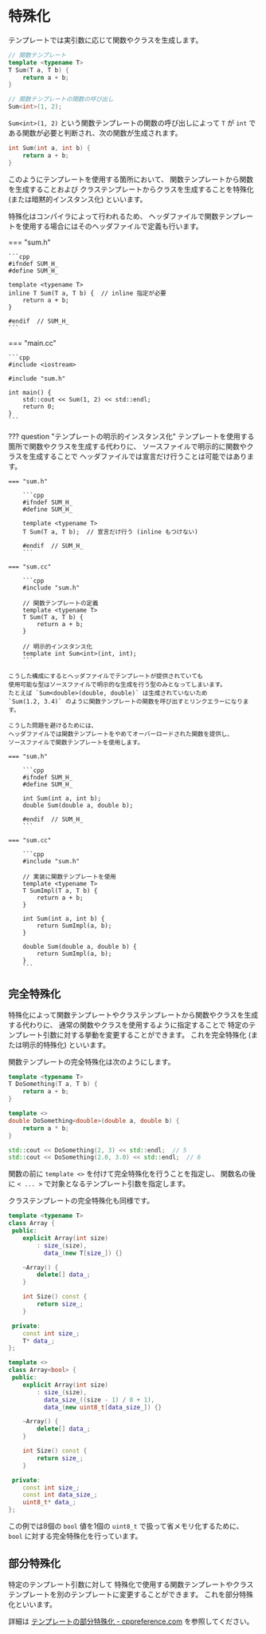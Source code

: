 # 特殊化

テンプレートでは実引数に応じて関数やクラスを生成します。

```cpp
// 関数テンプレート
template <typename T>
T Sum(T a, T b) {
    return a + b;
}

// 関数テンプレートの関数の呼び出し
Sum<int>(1, 2);
```

`Sum<int>(1, 2)` という関数テンプレートの関数の呼び出しによって
`T` が `int` である関数が必要と判断され、次の関数が生成されます。

```cpp
int Sum(int a, int b) {
    return a + b;
}
```

このようにテンプレートを使用する箇所において、
関数テンプレートから関数を生成することおよび
クラステンプレートからクラスを生成することを特殊化 (または暗黙的インスタンス化) といいます。

特殊化はコンパイラによって行われるため、
ヘッダファイルで関数テンプレートを使用する場合にはそのヘッダファイルで定義も行います。

=== "sum.h"

    ```cpp
    #ifndef SUM_H_
    #define SUM_H_

    template <typename T>
    inline T Sum(T a, T b) {  // inline 指定が必要
        return a + b;
    }

    #endif  // SUM_H_
    ```

=== "main.cc"

    ```cpp
    #include <iostream>

    #include "sum.h"

    int main() {
        std::cout << Sum(1, 2) << std::endl;
        return 0;
    }
    ```

??? question "テンプレートの明示的インスタンス化"
    テンプレートを使用する箇所で関数やクラスを生成する代わりに、
    ソースファイルで明示的に関数やクラスを生成することで
    ヘッダファイルでは宣言だけ行うことは可能ではあります。

    === "sum.h"

        ```cpp
        #ifndef SUM_H_
        #define SUM_H_

        template <typename T>
        T Sum(T a, T b);  // 宣言だけ行う (inline もつけない)

        #endif  // SUM_H_
        ```

    === "sum.cc"

        ```cpp
        #include "sum.h"

        // 関数テンプレートの定義
        template <typename T>
        T Sum(T a, T b) {
            return a + b;
        }

        // 明示的インスタンス化
        template int Sum<int>(int, int);
        ```

    こうした構成にするとヘッダファイルでテンプレートが提供されていても
    使用可能な型はソースファイルで明示的な生成を行う型のみとなってしまいます。
    たとえば `Sum<double>(double, double)` は生成されていないため
    `Sum(1.2, 3.4)` のように関数テンプレートの関数を呼び出すとリンクエラーになります。

    こうした問題を避けるためには、
    ヘッダファイルでは関数テンプレートをやめてオーバーロードされた関数を提供し、
    ソースファイルで関数テンプレートを使用します。

    === "sum.h"

        ```cpp
        #ifndef SUM_H_
        #define SUM_H_

        int Sum(int a, int b);
        double Sum(double a, double b);

        #endif  // SUM_H_
        ```

    === "sum.cc"

        ```cpp
        #include "sum.h"

        // 実装に関数テンプレートを使用
        template <typename T>
        T SumImpl(T a, T b) {
            return a + b;
        }

        int Sum(int a, int b) {
            return SumImpl(a, b);
        }

        double Sum(double a, double b) {
            return SumImpl(a, b);
        }
        ```

## 完全特殊化

特殊化によって関数テンプレートやクラステンプレートから関数やクラスを生成する代わりに、
通常の関数やクラスを使用するように指定することで
特定のテンプレート引数に対する挙動を変更することができます。
これを完全特殊化 (または明示的特殊化) といいます。

関数テンプレートの完全特殊化は次のようにします。

```cpp hl_lines="6 7 8 9"
template <typename T>
T DoSomething(T a, T b) {
    return a + b;
}

template <>
double DoSomething<double>(double a, double b) {
    return a * b;
}

std::cout << DoSomething(2, 3) << std::endl;  // 5
std::cout << DoSomething(2.0, 3.0) << std::endl;  // 6
```

関数の前に `template <>` を付けて完全特殊化を行うことを指定し、
関数名の後に `< ... >` で対象となるテンプレート引数を指定します。

クラステンプレートの完全特殊化も同様です。

```cpp hl_lines="21 22"
template <typename T>
class Array {
 public:
    explicit Array(int size)
        : size_(size),
          data_(new T[size_]) {}

    ~Array() {
        delete[] data_;
    }

    int Size() const {
        return size_;
    }

 private:
    const int size_;
    T* data_;
};

template <>
class Array<bool> {
 public:
    explicit Array(int size)
        : size_(size),
          data_size_((size - 1) / 8 + 1),
          data_(new uint8_t[data_size_]) {}

    ~Array() {
        delete[] data_;
    }

    int Size() const {
        return size_;
    }

 private:
    const int size_;
    const int data_size_;
    uint8_t* data_;
};
```

この例では8個の `bool` 値を1個の `uint8_t` で扱って省メモリ化するために、
`bool` に対する完全特殊化を行っています。

## 部分特殊化

特定のテンプレート引数に対して
特殊化で使用する関数テンプレートやクラステンプレートを別のテンプレートに変更することができます。
これを部分特殊化といいます。

詳細は
[テンプレートの部分特殊化 - cppreference.com][cppreference_partial_specialization]
を参照してください。

[cppreference_partial_specialization]: https://ja.cppreference.com/w/cpp/language/partial_specialization
